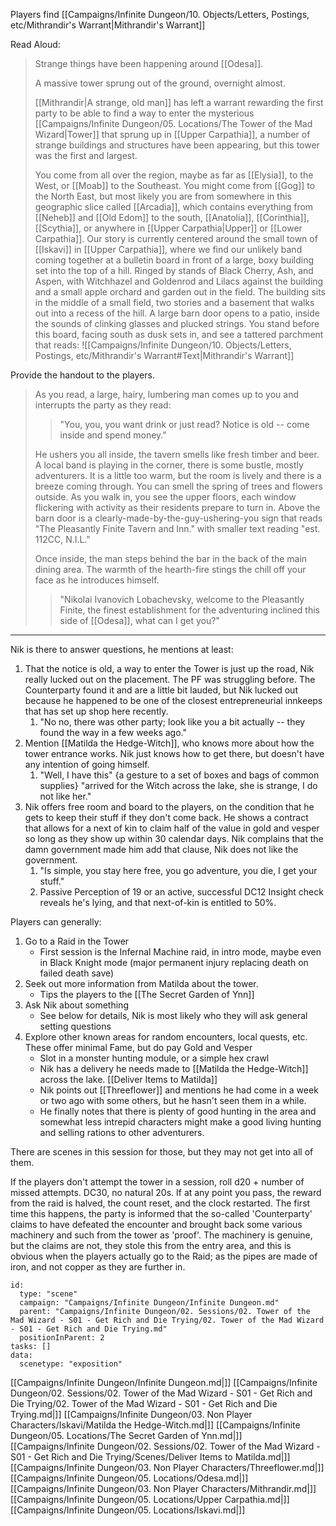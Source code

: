 
Players find [[Campaigns/Infinite Dungeon/10. Objects/Letters, Postings, etc/Mithrandir's Warrant|Mithrandir's Warrant]]

Read Aloud:

>  Strange things have been happening around [[Odesa]].
>
> A massive tower sprung out of the ground, overnight almost.
> 
> [[Mithrandir|A strange, old man]] has left a warrant rewarding the first party to be able to find a way to enter the mysterious [[Campaigns/Infinite Dungeon/05. Locations/The Tower of the Mad Wizard|Tower]] that sprung up in [[Upper Carpathia]], a number of strange buildings and structures have been appearing, but this tower was the first and largest.
>
> You come from all over the region, maybe as far as [[Elysia]], to the West, or [[Moab]] to the Southeast. You might come from [[Gog]] to the North East,  but most likely you are from somewhere in this geographic slice called [[Arcadia]], which contains everything from [[Neheb]] and [[Old Edom]] to the south, [[Anatolia]], [[Corinthia]], [[Scythia]], or anywhere in [[Upper Carpathia|Upper]] or [[Lower Carpathia]]. Our story is currently centered around the small town of [[Iskavi]] in [[Upper Carpathia]], where we find our unlikely band coming together at a bulletin board in front of a large, boxy building set into the top of a hill. Ringed by stands of Black Cherry, Ash, and Aspen, with Witchhazel and Goldenrod and Lilacs against the building and a small apple orchard and garden out in the field. The building sits in the middle of a small field, two stories and a basement that walks out into a recess of the hill. A large barn door opens to a patio, inside the sounds of clinking glasses and plucked strings. You stand before this board, facing south as dusk sets in, and see a tattered parchment that reads:
> ![[Campaigns/Infinite Dungeon/10. Objects/Letters, Postings, etc/Mithrandir's Warrant#Text|Mithrandir's Warrant]]

Provide the handout to the players.

> As you read, a large, hairy, lumbering man comes up to you and interrupts the party as they read: 
>
>> "You, you, you want drink or just read? Notice is old -- come inside and spend money." 
>
> He ushers you all inside, the tavern smells like fresh timber and beer. A local band is playing in the corner, there is some bustle, mostly adventurers. It is a little too warm, but the room is lively and there is a breeze coming through. You can smell the spring of trees and flowers outside. As you walk in, you see the upper floors, each window flickering with activity as their residents prepare to turn in. Above the barn door is a clearly-made-by-the-guy-ushering-you sign that reads "The Pleasantly Finite Tavern and Inn." with smaller text reading "est. 112CC, N.I.L."
> 
> Once inside, the man steps behind the bar in the back of the main dining area. The warmth of the hearth-fire stings the chill off your face as he introduces himself.
> 
> > "Nikolai Ivanovich Lobachevsky, welcome to the Pleasantly Finite, the finest establishment for the adventuring inclined this side of [[Odesa]], what can I get you?"

----

Nik is there to answer questions, he mentions at least:

1. That the notice is old, a way to enter the Tower is just up the road, Nik really lucked out on the placement. The PF was struggling before. The Counterparty found it and are a little bit lauded, but Nik lucked out because he happened to be one of the closest entrepreneurial innkeeps that has set up shop here recently.
	1. "No no, there was other party; look like you a bit actually -- they found the way in a few weeks ago."
2. Mention [[Matilda the Hedge-Witch]], who knows more about how the tower entrance works. Nik just knows how to get there, but doesn't have any intention of going himself.
	1. "Well, I have this" {a gesture to a set of boxes and bags of common supplies} "arrived for the Witch across the lake, she is strange, I do not like her."
3. Nik offers free room and board to the players, on the condition that he gets to keep their stuff if they don't come back. He shows a contract that allows for a next of kin to claim half of the value in gold and vesper so long as they show up within 30 calendar days. Nik complains that the damn government made him add that clause, Nik does not like the government.
	1. "Is simple, you stay here free, you go adventure, you die, I get your stuff."
	2. Passive Perception of 19 or an active, successful DC12 Insight check reveals he's lying, and that next-of-kin is entitled to 50%.

Players can generally:

1. Go to a Raid in the Tower
    - First session is the Infernal Machine raid, in intro mode, maybe even in Black Knight mode (major permanent injury replacing death on failed death save)
2. Seek out more information from Matilda about the tower.
    - Tips the players to the [[The Secret Garden of Ynn]]
3. Ask Nik about something
    - See below for details, Nik is most likely who they will ask general setting questions
4. Explore other known areas for random encounters, local quests, etc. These offer minimal Fame, but do pay Gold and Vesper
    - Slot in a monster hunting module, or a simple hex crawl
    - Nik has a delivery he needs made to [[Matilda the Hedge-Witch]] across the lake. [[Deliver Items to Matilda]]
    - Nik points out [[Threeflower]] and mentions he had come in a week or two ago with some others, but he hasn't seen them in a while.
    - He finally notes that there is plenty of good hunting in the area and somewhat less intrepid characters might make a good living hunting and selling rations to other adventurers.

There are scenes in this session for those, but they may not get into all of them.

If the players don't attempt the tower in a session, roll d20 + number of missed attempts. DC30, no natural 20s. If at any point you pass, the reward from the raid is halved, the count reset, and the clock restarted. The first time this happens, the party is informed that the so-called 'Counterparty' claims to have defeated the encounter and brought back some various machinery and such from the tower as 'proof'. The machinery is genuine, but the claims are not, they stole this from the entry area, and this is obvious when the players actually go to the Raid; as the pipes are made of iron, and not copper as they are further in.

```RpgManager4
id: 
  type: "scene"
  campaign: "Campaigns/Infinite Dungeon/Infinite Dungeon.md"
  parent: "Campaigns/Infinite Dungeon/02. Sessions/02. Tower of the Mad Wizard - S01 - Get Rich and Die Trying/02. Tower of the Mad Wizard - S01 - Get Rich and Die Trying.md"
  positionInParent: 2
tasks: []
data: 
  scenetype: "exposition"
```

[[Campaigns/Infinite Dungeon/Infinite Dungeon.md|]]
[[Campaigns/Infinite Dungeon/02. Sessions/02. Tower of the Mad Wizard - S01 - Get Rich and Die Trying/02. Tower of the Mad Wizard - S01 - Get Rich and Die Trying.md|]]
[[Campaigns/Infinite Dungeon/03. Non Player Characters/Iskavi/Matilda the Hedge-Witch.md|]]
[[Campaigns/Infinite Dungeon/05. Locations/The Secret Garden of Ynn.md|]]
[[Campaigns/Infinite Dungeon/02. Sessions/02. Tower of the Mad Wizard - S01 - Get Rich and Die Trying/Scenes/Deliver Items to Matilda.md|]]
[[Campaigns/Infinite Dungeon/03. Non Player Characters/Threeflower.md|]]
[[Campaigns/Infinite Dungeon/05. Locations/Odesa.md|]]
[[Campaigns/Infinite Dungeon/03. Non Player Characters/Mithrandir.md|]]
[[Campaigns/Infinite Dungeon/05. Locations/Upper Carpathia.md|]]
[[Campaigns/Infinite Dungeon/05. Locations/Iskavi.md|]]